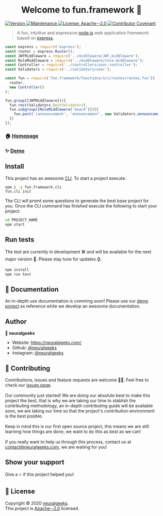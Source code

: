 <h1 align="center">Welcome to fun.framework 👋</h1>
<p>
  <a href="https://www.npmjs.com/package/fun.framework" target="_blank">
    <img alt="Version" src="https://img.shields.io/npm/v/fun.framework.svg">
  </a>
  <!-- <a href="https://github.com/neuralgeeks/fun.framework#readme" target="_blank">
    <img alt="Documentation" src="https://img.shields.io/badge/documentation-yes-brightgreen.svg" />
  </a> -->
  <a href="https://github.com/neuralgeeks/fun.framework/graphs/commit-activity" target="_blank">
    <img alt="Maintenance" src="https://img.shields.io/badge/Maintained%3F-yes-green.svg" />
  </a>
  <a href="https://github.com/neuralgeeks/fun.framework/blob/master/LICENSE" target="_blank">
    <img alt="License: Apache--2.0" src="https://img.shields.io/github/license/neuralgeeks/fun.framework" />
  </a>
  <a href="https://github.com/neuralgeeks/fun.framework/blob/master/CODE_OF_CONDUCT.md" target="_blank">
    <img alt="Contributor Covenant" src="https://img.shields.io/badge/Contributor%20Covenant-v2.0%20adopted-ff69b4.svg" />
  </a>
</p>

> A fun, intuitive and expressive [node.js](https://nodejs.org/en/) web application framework based on [express](https://www.npmjs.com/package/express).

```js
const express = require('express');
const router = express.Router();
const JWTMiddleware = require('../middleware/JWT.middleware');
const RoleMiddleware = require('../middleware/role.middleware');
const Controller = require('../controllers/user.controller');
const Validators = require('../validators/user');

const fun = require('fun.framework/functions/src/routes/routes.fun')(
  router,
  new Controller()
);

fun.group([JWTMiddleware])([
  fun.rest(Validators.RestValidators),
  fun.subgroup([RoleMiddleware('board')])([
    fun.post('/announcement', 'announcement', new Validators.announcement())
  ])
]);
```

### 🏠 [Homepage](https://github.com/neuralgeeks/fun.framework#readme)

### ✨ [Demo](https://github.com/joaobose/CITE.API)

## Install

This project has an awesome [CLI](https://github.com/neuralgeeks/fun.framework.cli). To start a project execute:

```sh
npm i -g fun.framework.cli
fun.cli init
```

The CLI will promt some questions to generate the best base project for you. Once the CLI command has finished execute the following to start your project:

```sh
cd PROJECT_NAME
npm start
```

## Run tests

The test are currently in development 🛠 and will be available for the next major version 👀. Please stay tune for updates ⌚️.

```sh
npm install
npm run test
```

## 📄 Documentation

An in-depth use documentation is comming soon! Please use our [demo project](https://github.com/joaobose/CITE.API) as reference while we develop an awesome documentation.

## Author

👤 **neuralgeeks**

- Website: https://neuralgeeks.com/
- Github: [@neuralgeeks](https://github.com/neuralgeeks)
- Instagram: [@neuralgeeks](https://instagram.com/neuralgeeks)

## 🤝 Contributing

Contributions, issues and feature requests are welcome 👍🏻. Feel free to check our [issues page](https://github.com/neuralgeeks/fun.framework/issues). <br /><br />Our community just started! We are doing our absolute best to make this project the best, that is why we are taking our time to stablish the contributing methodology, an in-depth contributing guide will be available soon, we are taking our time so that the project's contribution environment is the best posible. <br /><br /> Keep in mind this is our first open source project, this means we are still learning how things are done, we want to do this as best as we can!<br /><br /> If you really want to help us through this process, contact us at contact@neuralgeeks.com, we are waiting for you!

## Show your support

Give a ⭐️ if this project helped you!

## 📝 License

Copyright © 2020 [neuralgeeks](https://github.com/neuralgeeks).<br />
This project is [Apache--2.0](https://github.com/neuralgeeks/fun.framework/blob/master/LICENSE) licensed.
